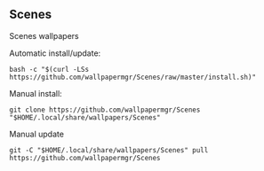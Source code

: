 ## Scenes
  
Scenes wallpapers  
  
Automatic install/update:
  
```shell
bash -c "$(curl -LSs https://github.com/wallpapermgr/Scenes/raw/master/install.sh)"
```
  
Manual install:
  
```shell
git clone https://github.com/wallpapermgr/Scenes "$HOME/.local/share/wallpapers/Scenes"
```
  
Manual update
  
```shell
git -C "$HOME/.local/share/wallpapers/Scenes" pull https://github.com/wallpapermgr/Scenes  
```
